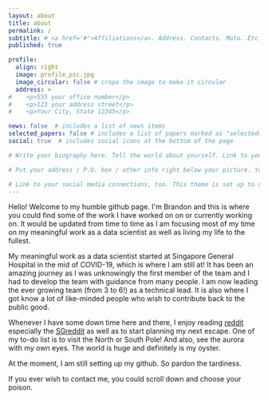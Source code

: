 ```yaml
---
layout: about
title: about
permalink: /
subtitle: # <a href='#'>Affiliations</a>. Address. Contacts. Moto. Etc.
published: true

profile:
  align: right
  image: profile_pic.jpg
  image_circular: false # crops the image to make it circular
  address: >
#    <p>555 your office number</p>
#    <p>123 your address street</p>
#    <p>Your City, State 12345</p>

news: false  # includes a list of news items
selected_papers: false # includes a list of papers marked as "selected={true}"
social: true  # includes social icons at the bottom of the page

# Write your biography here. Tell the world about yourself. Link to your favorite [subreddit](http://reddit.com). You can put a picture in, too. The code is already in, just name your picture `prof_pic.jpg` and put it in the `img/` folder.

# Put your address / P.O. box / other info right below your picture. You can also disable any these elements by editing `profile` property of the YAML header of your `_pages/about.md`. Edit `_bibliography/papers.bib` and Jekyll will render your [publications page](/al-folio/publications/) automatically.

# Link to your social media connections, too. This theme is set up to use [Font Awesome icons](http://fortawesome.github.io/Font-Awesome/) and [Academicons](https://jpswalsh.github.io/academicons/), like the ones below. Add your Facebook, Twitter, LinkedIn, Google Scholar, or just disable all of them.
---
```


Hello! Welcome to my humble github page. I'm Brandon and this is where you could find some of the work I have worked on on or currently working on. It would be updated from time to time as I am focusing most of my time on my meaningful work as a data scientist as well as living my life to the fullest. 

My meaningful work as a data scientist started at Singapore General Hospital in the mid of COVID-19, which is where I am still at! It has been an amazing journey as I was unknowingly the first member of the team and I had to develop the team with guidance from many people. I am now leading the ever growing team (from 3 to 6!) as a technical lead. It is also where I got know a lot of like-minded people who wish to contribute back to the public good. 

Whenever I have some down time here and there, I enjoy reading [reddit](http://reddit.com) especially the [SGreddit](http://https://reddit.com/r/singapore/) as well as to start planning my next escape. One of my to-do list is to visit the North or South Pole! And also, see the aurora with my own eyes. The world is huge and definitely is my oyster.

At the moment, I am still setting up my github. So pardon the tardiness.

If you ever wish to contact me, you could scroll down and choose your poison.



